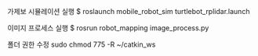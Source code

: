 가제보 시뮬레이션 실행
$ roslaunch mobile_robot_sim turtlebot_rplidar.launch 

이미지 프로세스 실행
$ rosrun robot_mapping image_process.py

폴더 권한 수정
sudo chmod 775 -R ~/catkin_ws
